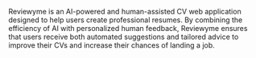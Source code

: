 Reviewyme is an AI-powered and human-assisted CV web application designed to help users create professional resumes. By combining the efficiency of AI with personalized human feedback, Reviewyme ensures that users receive both automated suggestions and tailored advice to improve their CVs and increase their chances of landing a job.
 
 
